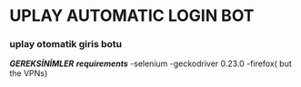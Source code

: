 # UPLAY AUTOMATIC LOGIN BOT
### uplay otomatik giris botu

***GEREKSİNİMLER***
***requirements***
-selenium
-geckodriver 0.23.0
-firefox( but the VPNs)